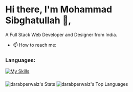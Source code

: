 # Hi there, I'm Mohammad Sibghatullah 👋,
A Full Stack Web Developer and Designer from India.

- 📫 How to reach me:

### Languages:

[![My Skills](https://skillicons.dev/icons?i=html,css,sass,js,mongodb,express,react,redux,nodejs)](https://skillicons.dev)

###

![darabperwaiz's Stats](https://github-readme-stats.vercel.app/api?username=darabperwaiz&theme=vue-dark&show_icons=true&hide_border=false&count_private=true)
![darabperwaiz's Top Languages](https://github-readme-stats.vercel.app/api/top-langs/?username=darabperwaiz&theme=vue-dark&show_icons=true&hide_border=false&layout=compact)


<!--

**darabperwaiz/darabperwaiz** is a ✨ _special_ ✨ repository because its `README.md` (this file) appears on your GitHub profile.

Here are some ideas to get you started:

- 🔭 I’m currently working on ...
- 🌱 I’m currently learning ...
- 👯 I’m looking to collaborate on ...
- 🤔 I’m looking for help with ...
- 💬 Ask me about ...
- 📫 How to reach me: ...
- 😄 Pronouns: ...
- ⚡ Fun fact: ...
-->
